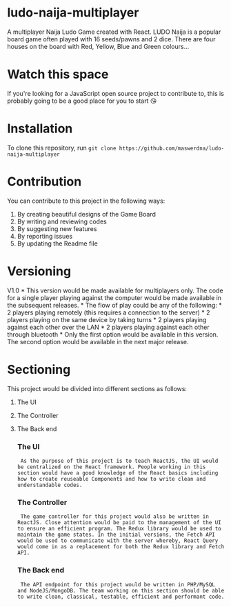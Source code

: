 # ludo-naija-multiplayer
A multiplayer Naija Ludo Game created with React.
LUDO Naija is a popular board game often played with 16 seeds/pawns and 2 dice. There are four houses on the board with Red, Yellow, Blue and Green colours...

# Watch this space
If you're looking for a JavaScript open source project to contribute to, this is probably going to be a good place for you to start 😘

# Installation
To clone this repository, run `git clone https://github.com/maswerdna/ludo-naija-multiplayer`

# Contribution
You can contribute to this project in the following ways:
1. By creating beautiful designs of the Game Board
2. By writing and reviewing codes
3. By suggesting new features
4. By reporting issues
5. By updating the Readme file

# Versioning
V1.0
	* This version would be made available for multiplayers only. The code for a single player playing against the computer would be made available in the subsequent releases.
	* The flow of play could be any of the following:
		* 2 players playing remotely (this requires a connection to the server)
		* 2 players playing on the same device by taking turns
		* 2 players playing against each other over the LAN
		* 2 players playing against each other through bluetooth
	* Only the first option would be available in this version. The second option would be available in the next major release.

# Sectioning
This project would be divided into different sections as follows:
1. The UI
2. The Controller
3. The Back end

	### The UI
		As the purpose of this project is to teach ReactJS, the UI would be centralized on the React framework. People working in this section would have a good knowledge of the React basics including how to create reuseable Components and how to write clean and understandable codes.

	### The Controller
		The game controller for this project would also be written in ReactJS. Close attention would be paid to the management of the UI to ensure an efficient program. The Redux library would be used to maintain the game states. In the initial versions, the Fetch API would be used to communicate with the server whereby, React Query would come in as a replacement for both the Redux library and Fetch API.

	### The Back end
		The API endpoint for this project would be written in PHP/MySQL and NodeJS/MongoDB. The team working on this section should be able to write clean, classical, testable, efficient and performant code.